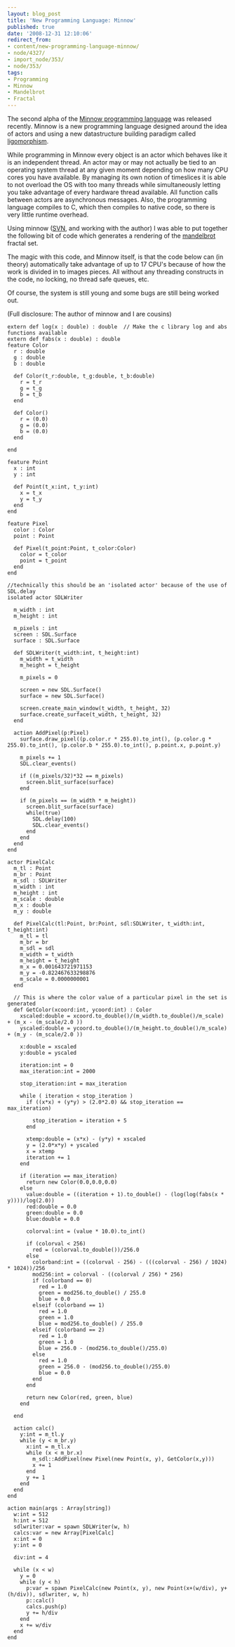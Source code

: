 ```yaml
---
layout: blog_post
title: 'New Programming Language: Minnow'
published: true
date: '2008-12-31 12:10:06'
redirect_from:
- content/new-programming-language-minnow/
- node/4327/
- import_node/353/
- node/353/
tags:
- Programming
- Minnow
- Mandelbrot
- Fractal
---
```

The second alpha of the [Minnow programming language](http://www.minnow-lang.org/) was released recently. Minnow is a new programming language designed around the idea of actors and using a new datastructure building paradigm called [ligomorphism](http://www.minnow-lang.org/docs/doku.php?id=features). 

While programming in Minnow every object is an actor which behaves like it is an independent thread. An actor may or may not actually be tied to an operating system thread at any given moment depending on how many CPU cores you have available. By managing its own notion of timeslices it is able to not overload the OS with too many threads while simultaneously letting you take advantage of every hardware thread available. All function calls between actors are asynchronous messages. Also, the programming language compiles to C, which then compiles to native code, so there is very little runtime overhead. 

Using minnow ([SVN](http://code.google.com/p/minnow-language/source/checkout), and working with the author) I was able to put together the following bit of code which generates a rendering of the [mandelbrot]() fractal set. 

The magic with this code, and Minnow itself, is that the code below can (in theory) automatically take advantage of up to 17 CPU's because of how the work is divided in to images pieces. All without any threading constructs in the code, no locking, no thread safe queues, etc. 

Of course, the system is still young and some bugs are still being worked out. 

(Full disclosure: The author of minnow and I are cousins) 

```
extern def log(x : double) : double  // Make the c library log and abs functions available
extern def fabs(x : double) : double
feature Color
  r : double
  g : double
  b : double

  def Color(t_r:double, t_g:double, t_b:double)
    r = t_r
    g = t_g
    b = t_b
  end

  def Color()
    r = (0.0)
    g = (0.0)
    b = (0.0)
  end

end

feature Point
  x : int
  y : int

  def Point(t_x:int, t_y:int)
    x = t_x
    y = t_y
  end
end

feature Pixel
  color : Color
  point : Point

  def Pixel(t_point:Point, t_color:Color)
    color = t_color
    point = t_point
  end
end

//technically this should be an 'isolated actor' because of the use of SDL.delay
isolated actor SDLWriter

  m_width : int
  m_height : int

  m_pixels : int
  screen : SDL.Surface
  surface : SDL.Surface

  def SDLWriter(t_width:int, t_height:int)
    m_width = t_width
    m_height = t_height

    m_pixels = 0

    screen = new SDL.Surface()
    surface = new SDL.Surface()

    screen.create_main_window(t_width, t_height, 32)
    surface.create_surface(t_width, t_height, 32)
  end

  action AddPixel(p:Pixel)
    surface.draw_pixel((p.color.r * 255.0).to_int(), (p.color.g * 255.0).to_int(), (p.color.b * 255.0).to_int(), p.point.x, p.point.y)

    m_pixels += 1
    SDL.clear_events()

    if ((m_pixels/32)*32 == m_pixels)
      screen.blit_surface(surface)
    end

    if (m_pixels == (m_width * m_height))
      screen.blit_surface(surface)
      while(true)
        SDL.delay(100)
        SDL.clear_events()
      end
    end
  end
end

actor PixelCalc
  m_tl : Point
  m_br : Point
  m_sdl : SDLWriter
  m_width : int
  m_height : int
  m_scale : double
  m_x : double
  m_y : double

  def PixelCalc(tl:Point, br:Point, sdl:SDLWriter, t_width:int, t_height:int)
    m_tl = tl
    m_br = br
    m_sdl = sdl
    m_width = t_width
    m_height = t_height
    m_x = 0.001643721971153
    m_y = -0.822467633298876
    m_scale = 0.0000000001 
  end

  // This is where the color value of a particular pixel in the set is generated
  def GetColor(xcoord:int, ycoord:int) : Color
    xscaled:double = xcoord.to_double()/(m_width.to_double()/m_scale) + (m_x - (m_scale/2.0 ))
    yscaled:double = ycoord.to_double()/(m_height.to_double()/m_scale) + (m_y - (m_scale/2.0 ))

    x:double = xscaled
    y:double = yscaled

    iteration:int = 0
    max_iteration:int = 2000

    stop_iteration:int = max_iteration

    while ( iteration < stop_iteration )
      if ((x*x) + (y*y) > (2.0*2.0) && stop_iteration == max_iteration)

        stop_iteration = iteration + 5
      end

      xtemp:double = (x*x) - (y*y) + xscaled
      y = (2.0*x*y) + yscaled
      x = xtemp
      iteration += 1
    end

    if (iteration == max_iteration)
      return new Color(0.0,0.0,0.0)
    else
      value:double = ((iteration + 1).to_double() - (log(log(fabs(x * y))))/log(2.0)) 
      red:double = 0.0
      green:double = 0.0
      blue:double = 0.0

      colorval:int = (value * 10.0).to_int()

      if (colorval < 256)
        red = (colorval.to_double())/256.0
      else
        colorband:int = ((colorval - 256) - (((colorval - 256) / 1024) * 1024))/256
        mod256:int = colorval - ((colorval / 256) * 256)
        if (colorband == 0)
          red = 1.0
          green = mod256.to_double() / 255.0
          blue = 0.0
        elseif (colorband == 1)
          red = 1.0
          green = 1.0
          blue = mod256.to_double() / 255.0
        elseif (colorband == 2)
          red = 1.0
          green = 1.0
          blue = 256.0 - (mod256.to_double()/255.0)
        else 
          red = 1.0
          green = 256.0 - (mod256.to_double()/255.0)
          blue = 0.0
        end
      end

      return new Color(red, green, blue)
    end

  end

  action calc()
    y:int = m_tl.y
    while (y < m_br.y)
      x:int = m_tl.x
      while (x < m_br.x)
        m_sdl::AddPixel(new Pixel(new Point(x, y), GetColor(x,y)))
        x += 1
      end
      y += 1
    end
  end
end

action main(args : Array[string])
  w:int = 512
  h:int = 512
  sdlwriter:var = spawn SDLWriter(w, h)
  calcs:var = new Array[PixelCalc]
  x:int = 0
  y:int = 0

  div:int = 4

  while (x < w)
    y = 0
    while (y < h)
      p:var = spawn PixelCalc(new Point(x, y), new Point(x+(w/div), y+(h/div)), sdlwriter, w, h)
      p::calc()
      calcs.push(p)
      y += h/div
    end
    x += w/div
  end
end
```
